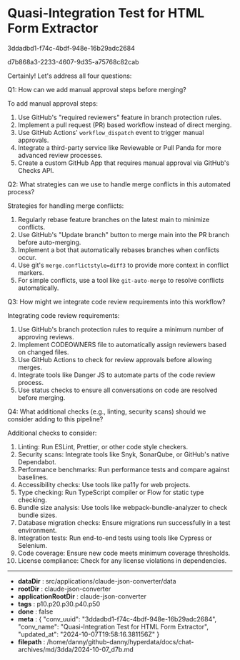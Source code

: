# Quasi-Integration Test for HTML Form Extractor

3ddadbd1-f74c-4bdf-948e-16b29adc2684

d7b868a3-2233-4607-9d35-a75768c82cab

 Certainly! Let's address all four questions:

Q1: How can we add manual approval steps before merging?

To add manual approval steps:

1. Use GitHub's "required reviewers" feature in branch protection rules.
2. Implement a pull request (PR) based workflow instead of direct merging.
3. Use GitHub Actions' `workflow_dispatch` event to trigger manual approvals.
4. Integrate a third-party service like Reviewable or Pull Panda for more advanced review processes.
5. Create a custom GitHub App that requires manual approval via GitHub's Checks API.

Q2: What strategies can we use to handle merge conflicts in this automated process?

Strategies for handling merge conflicts:

1. Regularly rebase feature branches on the latest main to minimize conflicts.
2. Use GitHub's "Update branch" button to merge main into the PR branch before auto-merging.
3. Implement a bot that automatically rebases branches when conflicts occur.
4. Use git's `merge.conflictstyle=diff3` to provide more context in conflict markers.
5. For simple conflicts, use a tool like `git-auto-merge` to resolve conflicts automatically.

Q3: How might we integrate code review requirements into this workflow?

Integrating code review requirements:

1. Use GitHub's branch protection rules to require a minimum number of approving reviews.
2. Implement CODEOWNERS file to automatically assign reviewers based on changed files.
3. Use GitHub Actions to check for review approvals before allowing merges.
4. Integrate tools like Danger JS to automate parts of the code review process.
5. Use status checks to ensure all conversations on code are resolved before merging.

Q4: What additional checks (e.g., linting, security scans) should we consider adding to this pipeline?

Additional checks to consider:

1. Linting: Run ESLint, Prettier, or other code style checkers.
2. Security scans: Integrate tools like Snyk, SonarQube, or GitHub's native Dependabot.
3. Performance benchmarks: Run performance tests and compare against baselines.
4. Accessibility checks: Use tools like pa11y for web projects.
5. Type checking: Run TypeScript compiler or Flow for static type checking.
6. Bundle size analysis: Use tools like webpack-bundle-analyzer to check bundle sizes.
7. Database migration checks: Ensure migrations run successfully in a test environment.
8. Integration tests: Run end-to-end tests using tools like Cypress or Selenium.
9. Code coverage: Ensure new code meets minimum coverage thresholds.
10. License compliance: Check for any license violations in dependencies.

---

* **dataDir** : src/applications/claude-json-converter/data
* **rootDir** : claude-json-converter
* **applicationRootDir** : claude-json-converter
* **tags** : p10.p20.p30.p40.p50
* **done** : false
* **meta** : {
  "conv_uuid": "3ddadbd1-f74c-4bdf-948e-16b29adc2684",
  "conv_name": "Quasi-Integration Test for HTML Form Extractor",
  "updated_at": "2024-10-07T19:58:16.381156Z"
}
* **filepath** : /home/danny/github-danny/hyperdata/docs/chat-archives/md/3dda/2024-10-07_d7b.md